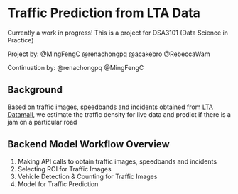 # Traffic Prediction from LTA Data
Currently a work in progress! This is a project for DSA3101 (Data Science in Practice)

Project by: @MingFengC @renachongpq @acakebro @RebeccaWam

Continuation by: @renachongpq @MingFengC

## Background
Based on traffic images, speedbands and incidents obtained from [LTA Datamall](https://datamall.lta.gov.sg/content/datamall/en/dynamic-data.html), we estimate the traffic density for live data and predict if there is a jam on a particular road

## Backend Model Workflow Overview
1. Making API calls to obtain traffic images, speedbands and incidents
2. Selecting ROI for Traffic Images
3. Vehicle Detection & Counting for Traffic Images
4. Model for Traffic Prediction
